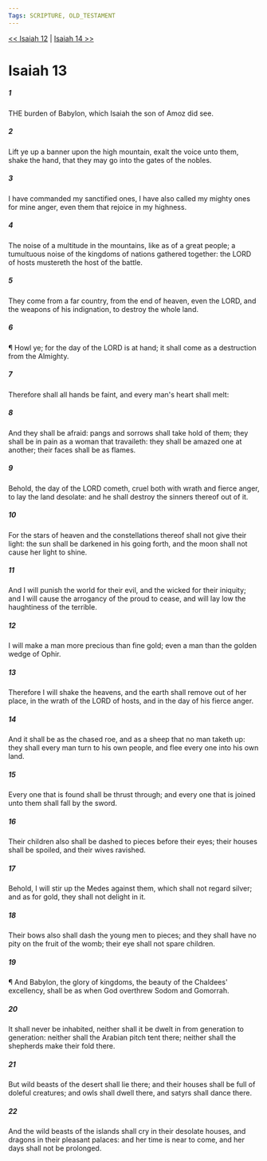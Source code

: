 ```yaml
---
Tags: SCRIPTURE, OLD_TESTAMENT
---
```


[<< Isaiah 12](OLD_TESTAMENT/23_Isaiah/Isaiah_12.md) | [Isaiah 14 >>](OLD_TESTAMENT/23_Isaiah/Isaiah_14.md)

# Isaiah 13

##### 1

THE burden of Babylon, which Isaiah the son of Amoz did see.

##### 2

Lift ye up a banner upon the high mountain, exalt the voice unto them, shake the hand, that they may go into the gates of the nobles.

##### 3

I have commanded my sanctified ones, I have also called my mighty ones for mine anger, even them that rejoice in my highness.

##### 4

The noise of a multitude in the mountains, like as of a great people; a tumultuous noise of the kingdoms of nations gathered together: the LORD of hosts mustereth the host of the battle.

##### 5

They come from a far country, from the end of heaven, even the LORD, and the weapons of his indignation, to destroy the whole land.

##### 6

¶ Howl ye; for the day of the LORD is at hand; it shall come as a destruction from the Almighty.

##### 7

Therefore shall all hands be faint, and every man's heart shall melt:

##### 8

And they shall be afraid: pangs and sorrows shall take hold of them; they shall be in pain as a woman that travaileth: they shall be amazed one at another; their faces shall be as flames.

##### 9

Behold, the day of the LORD cometh, cruel both with wrath and fierce anger, to lay the land desolate: and he shall destroy the sinners thereof out of it.

##### 10

For the stars of heaven and the constellations thereof shall not give their light: the sun shall be darkened in his going forth, and the moon shall not cause her light to shine.

##### 11

And I will punish the world for their evil, and the wicked for their iniquity; and I will cause the arrogancy of the proud to cease, and will lay low the haughtiness of the terrible.

##### 12

I will make a man more precious than fine gold; even a man than the golden wedge of Ophir.

##### 13

Therefore I will shake the heavens, and the earth shall remove out of her place, in the wrath of the LORD of hosts, and in the day of his fierce anger.

##### 14

And it shall be as the chased roe, and as a sheep that no man taketh up: they shall every man turn to his own people, and flee every one into his own land.

##### 15

Every one that is found shall be thrust through; and every one that is joined unto them shall fall by the sword.

##### 16

Their children also shall be dashed to pieces before their eyes; their houses shall be spoiled, and their wives ravished.

##### 17

Behold, I will stir up the Medes against them, which shall not regard silver; and as for gold, they shall not delight in it.

##### 18

Their bows also shall dash the young men to pieces; and they shall have no pity on the fruit of the womb; their eye shall not spare children.

##### 19

¶ And Babylon, the glory of kingdoms, the beauty of the Chaldees' excellency, shall be as when God overthrew Sodom and Gomorrah.

##### 20

It shall never be inhabited, neither shall it be dwelt in from generation to generation: neither shall the Arabian pitch tent there; neither shall the shepherds make their fold there.

##### 21

But wild beasts of the desert shall lie there; and their houses shall be full of doleful creatures; and owls shall dwell there, and satyrs shall dance there.

##### 22

And the wild beasts of the islands shall cry in their desolate houses, and dragons in their pleasant palaces: and her time is near to come, and her days shall not be prolonged.
